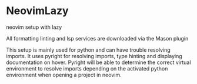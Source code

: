 # NeovimLazy

neovim setup with lazy

All formatting linting and lsp services are downloaded via the Mason plugin

This setup is mainly used for python and can have trouble resolving imports.
It uses pyright for resolving imports, type hinting and displaying documentation
on hover. Pyright will be able to determine the correct virtual environment to
resolve imports depending on the activated python environment when
opening a project in neovim.
